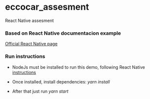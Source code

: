 # eccocar_assesment
React Native assesment

### Based on React Native documentacion example
[Official React Native page](https://reactnative.dev/)

### Run instructions
* NodeJs must be installed to run this demo, following React Native [instructions](https://reactnative.dev/docs/environment-setup)

* Once installed, install dependencies: _yarn install_
* After that just run _yarn start_
